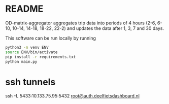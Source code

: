 # README

OD-matrix-aggregator aggregates trip data into periods of 4 hours (2-6, 6-10, 10-14, 14-18, 18-22, 22-2) and updates the data after 1, 3, 7 and 30 days. 

This software can be run locally by running
```bash
python3 -m venv ENV
source ENV/bin/activate
pip install -r requirements.txt
python main.py
```

# ssh tunnels
ssh -L 5433:10.133.75.95:5432 root@auth.deelfietsdashboard.nl